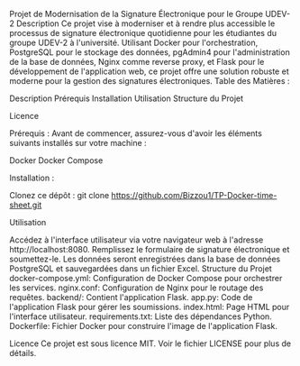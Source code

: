 Projet de Modernisation de la Signature Électronique pour le Groupe UDEV-2
Description
Ce projet vise à moderniser et à rendre plus accessible le processus de signature électronique quotidienne pour les étudiantes du groupe UDEV-2 à l'université. Utilisant Docker pour l'orchestration, PostgreSQL pour le stockage des données, pgAdmin4 pour l'administration de la base de données, Nginx comme reverse proxy, et Flask pour le développement de l'application web, ce projet offre une solution robuste et moderne pour la gestion des signatures électroniques.
Table des Matières : 

Description
Prérequis
Installation
Utilisation
Structure du Projet

Licence


Prérequis : 
Avant de commencer, assurez-vous d'avoir les éléments suivants installés sur votre machine :

Docker
Docker Compose


Installation : 

Clonez ce dépôt : 
git clone https://github.com/Bizzou1/TP-Docker-time-sheet.git




Utilisation

Accédez à l'interface utilisateur via votre navigateur web à l'adresse http://localhost:8080.
Remplissez le formulaire de signature électronique et soumettez-le.
Les données seront enregistrées dans la base de données PostgreSQL et sauvegardées dans un fichier Excel.
Structure du Projet
docker-compose.yml: Configuration de Docker Compose pour orchestrer les services.
nginx.conf: Configuration de Nginx pour le routage des requêtes.
backend/: Contient l'application Flask.
app.py: Code de l'application Flask pour gérer les soumissions.
index.html: Page HTML pour l'interface utilisateur.
requirements.txt: Liste des dépendances Python.
Dockerfile: Fichier Docker pour construire l'image de l'application Flask.


Licence
Ce projet est sous licence MIT. Voir le fichier LICENSE pour plus de détails.
